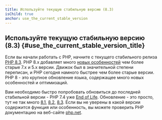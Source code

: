 ```yaml
---
title: Используйте текущую стабильную версию (8.3)
isChild: true
anchor: use_the_current_stable_version
---
```


## Используйте текущую стабильную версию (8.3) {#use_the_current_stable_version_title}

Если вы начали работать с PHP, начните с текущего стабильного релиза [PHP 8.3][php-release]. PHP 8.x добавляет много
[новых особенностей](03-01-01-Language-Highlights.md#language_highlights) чем более старые 7.x и 5.x версии. Движок был в значительной степени переписан,
и PHP сегодня намного быстрее чем более старые версии. PHP 8 - это крупное обновление языка, содержащее много новых
особенностей и оптимизаций.

Вам необходимо быстро попробовать обновиться до последней стабильной версии - PHP 7.4 уже
[End of Life][php-supported]. Обновление - это просто, тут не так много
 [8.1][php-bc-81], [8.2][php-bc-82], [8.3][php-bc-83]. Если вы не уверены в какой версии содержится функция или особенность,
 вы можете проверить PHP документацию на веб-сайте [php.net][php-docs].

[php-release]: https://www.php.net/downloads.php
[php-supported]: https://www.php.net/supported-versions.php
[php-docs]: https://www.php.net/manual/
[php-bc-81]: https://www.php.net/manual/migration81.incompatible.php
[php-bc-82]: https://www.php.net/manual/migration82.incompatible.php
[php-bc-83]: https://www.php.net/manual/migration83.incompatible.php
